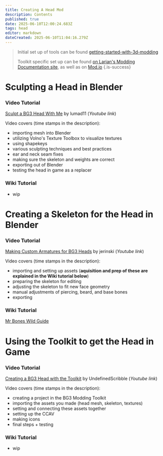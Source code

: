 ```yaml
---
title: Creating A Head Mod
description: Contents
published: true
date: 2025-06-10T12:00:24.683Z
tags: head
editor: markdown
dateCreated: 2025-06-10T11:04:16.279Z
---
```


> Initial set up of tools can be found [getting-started-with-3d-modding](/Tutorials/Visual/getting-started-with-3d-modding)
> 
> Toolkit specific set up can be found [on Larian's Modding Documentation site](https://docs.baldursgate3.game/index.php?title=Main_Page), as well as on [Mod.io](https://mod.io/g/baldursgate3/r)
{.is-success}


# Sculpting a Head in Blender
### Video Tutorial
[Sculpt a BG3 Head With Me](https://www.youtube.com/watch?v=KNQUlagbYAI) by lumad11 (*Youtube link*)

Video covers (time stamps in the description):
- importing mesh into Blender
- utilizing Volno's Texture Toolbox to visualize textures
- using shapekeys
- various sculpting techniques and best practices
- ear and neck seam fixes
- making sure the skeleton and weights are correct
- exporting out of Blender
- testing the head in game as a replacer

### Wiki Tutorial
- wip

# Creating a Skeleton for the Head in Blender
### Video Tutorial
[Making Custom Armatures for BG3 Heads](https://youtu.be/Um_3z2vjMQ8) by jerinski (*Youtube link*)

Video covers (time stamps in the description):
- importing and setting up assets (**aquisition and prep of these are explained in the Wiki tutorial below**)
- preparing the skeleton for editing
- adjusting the skeleton to fit new face geometry
- manual adjustments of piercing, beard, and base bones
- exporting

### Wiki Tutorial
[Mr Bones Wild Guide](/Tutorials/Visual/mrboneswildguide)

# Using the Toolkit to get the Head in Game
### Video Tutorial
[Creating a BG3 Head with the Toolkit](https://www.youtube.com/watch?v=40GnRNjWXng) by UndefinedScribble (*Youtube link*)

Video covers (time stamps in the description):
- creating a project in the BG3 Modding Toolkit
- importing the assets you made (head mesh, skeleton, textures)
- setting and connecting these assets together
- setting up the CCAV
- making icons
- final steps + testing

### Wiki Tutorial
- wip

